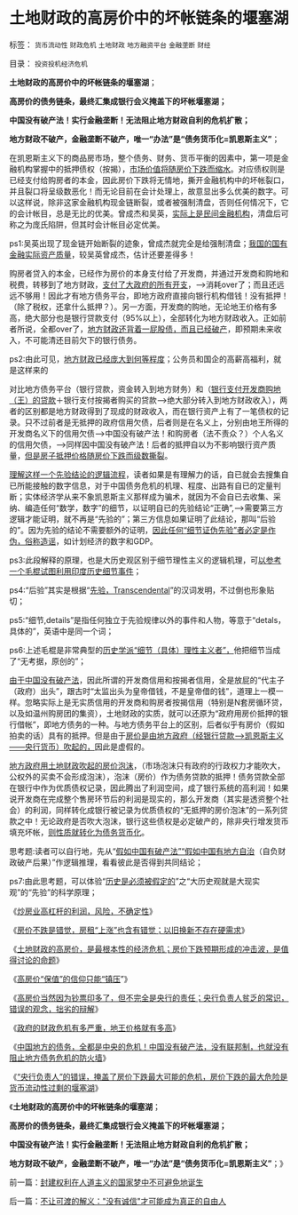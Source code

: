 # 土地财政的高房价中的坏帐链条的堰塞湖

标签： `货币流动性` `财政危机` `土地财政` `地方融资平台` `金融垄断` `财经` 

目录： `投资投机经济危机`

**土地财政的高房价中的坏帐链条的堰塞湖**；

**高房价的债务链条，最终汇集成银行会义掩盖下的坏帐堰塞湖；**

**中国没有破产法！实行金融垄断！无法阻止地方财政自利的危机扩散；**

**地方财政不破产，金融垄断不破产，唯一“办法”是“债务货币化=凯恩斯主义”**；

在凯恩斯主义下的商品房市场，整个债务、财务、货币平衡的因素中，第一项是金融机构掌握中的抵押债权（按揭），[市场价值将随房价下跌而缩水](../../../2013/9/10/牛刀预言2014年房价大跌的根据纯粹是胡扯.md)。对应债权则是已经支付给购房者的本金，因此房价下跌将无情地，撕开金融机构中的坏帐裂口，并且裂口将呈级数恶化！而无论目前在会计处理上，故意显出多么优美的数字。可以这样说，除非这家金融机构现金链断裂，或者被强制清盘，否则任何情况下，它的会计帐目，总是无比的优美。曾成杰和吴英，[实际上是民间金融机构](../../../2013/7/17/薛兆丰和叶檀对“影子银行”的误区，及吴英，曾成杰.md)，清盘后可称之为庞氏陷阱，但其时会计帐目必定优美。

ps1:吴英出现了现金链开始断裂的迹象，曾成杰就完全是给强制清盘；[我国的国有金融实际资产质量](../../../2012/6/10/为什么金融秩序Order吴英该死.md)，较吴英曾成杰，估计还要差得多！

购房者贷入的本金，已经作为房价的本身支付给了开发商，并通过开发商和购地和税费，转移到了地方财政，[支付了大政府的所有开支](../../../2009/7/13/为什么减少行政成本就是增强国力.md)，——>消耗over了；而且还远远不够用！因此才有地方债务平台，即地方政府直接向银行机构借钱！没有抵押！（除了税权，还拿什么抵押？）。另一方面，开发商的购地，无论地王价格有多高，绝大部分也是银行贷款支付（95%以上），全部转化为地方财政收入。正如前者所说，全都over了，[地方财政还背着一屁股债，而且已经破产](../../../2011/10/24/中央担保的地方债相当于税收，李嘉图等效将被国人熟知.md)，即预期未来收入，不可能清还目前欠下的银行债务。

ps2:由此可见，[地方财政已经庞大到何等程度](../../../2010/11/25/民主就是行省制度向地方市政转变.md)；公务员和国企的高薪高福利，就是这样来的

对比地方债务平台（银行贷款，资金转入到地方财务）和（[银行支付开发商购地（王）的贷款](../../../2013/9/7/向国际接轨的国产地王和刚需的中国特色；.md)＋银行支付按揭者购买的贷款——>绝大部分转入到地方财政收入），两者的区别都是地方财政得到了现成的财政收入，而在银行资产上有了一笔债权的记录。只不过前者是无抵押的政府信用欠债，后者则是在名义上，分别由地王所得的开发商名义下的信用欠债——>中国没有破产法！和购房者（法不责众？）个人名义的信用欠债，——>同样因中国没有破产法！后者的抵押自以为不影响银行资产质量，[但是房子抵押价格随房价下跌而级数撕裂](../../../2010/10/3/房价高了200%－500%;税收多了200%－500%.md)。



[理解这样一个先验结论的逻辑流程](../../../2013/6/1/实体社会学“知其所以然”的三条主线.md)，读者如果是有理解力的话，自已就会去搜集自已所能接触的数字信息，对于中国债务危机的机理、程度、出路有自已的定量判断；实体经济学从来不象凯恩斯主义那样成为骗术，就因为不会自已去收集、采纳、编造任何“数学，数字”的细节，以证明自已的先验结论“正确”,——>需要第三方逻辑才能证明，就不再是“先验的”；第三方信息如果证明了此结论，那叫“后验的”。因为先验的结论不需要额外的证明，[因此任何“细节证伪先验”者必定是作伪，俗称造谣](../../../2012/6/30/科学派是两百年来“政府干预论”的政治哲学.md)，如计划经济的数字和GDP。

ps3:此段解释的原理，也是大历史观区别于细节理性主义的逻辑机理，可[以参考一个毛棍试图利用印度历史细节事件](../../../2008/12/17/英国征服印度是印度历史的进步.md)；

ps4:“后验”其实是根据“[先验，Transcendental](Transcendental)”的汉词发明，不过倒也形象贴切；

ps5:“细节,details”是指任何独立于先验规律以外的事件和人物，等意于“detals，具体的”，英语中是同一个词；

ps6:上述毛棍是非常典型的[历史学派“细节（具体）理性主义者”，](../../../2012/8/23/大学无书！拒绝细节理性主义！.md)他把细节当成了“无考据，原创的”；

[由于中国没有破产法](../../../2012/3/6/《破产法》是资本主义最重大的发明.md)，因此所谓的开发商信用和按揭者信用，全是放屁的“代主子（政府）出头”，跟古时“太监出头为皇帝借钱，不是皇帝借的钱”，道理上一模一样。忽略实际上是无实质信用的开发商和购房者按揭信用（特别是N套房循环贷，以及如温州购房团的集资），土地财政的实质，就可以还原为“政府用房价抵押的银行借帐”，即地方债务的一种。与地方债务平台上的区别，后者似乎有房价（假如拍卖的话）具有的抵押。但是由于[房价是由地方政府（经银行贷款——>凯恩斯主义——央行货币）吹起的，](../../../2011/11/3/地方发债可能利空高房价.md)因此是虚假的。

[地方政府用土地财政吹起的房价泡沫](../../../2011/1/2/房子的保值作用连收藏品都不如.md)，（市场泡沫只有政府的行政权力才能吹大，公权外的买卖不会形成泡沫），泡沫（房价）作为债务贷款的抵押！债务贷款全部在银行中作为优质债权记录，因此腾出了利润空间，成了银行系统的高利润！如果说开发商在完成整个售房环节后的利润是现实的，那么开发商（其实是透资整个社会）的利润，同样转化成银行被记录为优质债权的“无抵押的房价泡沫”的一系列贷款之中！无论政府是否吹大泡沫，银行这些债权是必定破产的，除非央行增发货币填充坏帐，[则性质就转化为债务货币化](../../../2009/12/3/什么是财富？货币天生是国库券.md)。

思考题:读者可以自行地，先从“[假如中国有破产法”“假如中国有地方自治](../../../2013/9/8/中国没有破产法和联邦制，缺乏阻止债务危机扩散的防火墙.md)（自负财政破产后果）”作逻辑推理，看看彼此是否得到共同结论；

ps7:由此思考题，可以体验“[历史是必须被假定的](../../../2010/5/9/历史是必须被假设的.md)”之“大历史观就是大现实观”的“先验”的科学原理；

《[炒房业高杠杆的利润，风险，不确定性](../../../2013/8/27/炒房业高杠杆的利润，风险，不确定性.md)》

《[房价不跌是错觉，房租“上涨”也含有错觉；以旧换新不存在硬需求](../../../2013/8/28/房租价格和房价涨跌的一些现象的理解.md)》

《[土地财政的高房价，是最根本性的经济危机；房价下跌预期形成的冲击波，是值得讨论的命题](../../../2013/8/29/土地财政的高房价，是最根本性的经济危机，及张五常同志的贡献.md)》

《[高房价“保值”的信仰只能“镇压](../../../2013/9/3/高房价“保值”的信仰只能“镇压”.md)”》

《[高房价当然因为钞票印多了，但不完全是央行的责任；央行负责人贫乏的常识，错误的观念，拙劣的辩解](../../../2013/9/4/高房价当然因为钞票印多了&nbsp;，但不完全是央行的责任；.md)》

《[政府的财政危机有多严重，地王价格就有多高](../../../2013/9/7/向国际接轨的国产地王和刚需的中国特色；.md)》

《[中国地方的债务，全都是中央的危机！中国没有破产法，没有联邦制，也就没有阻止地方债务危机的防火墙](../../../2013/9/8/中国没有破产法和联邦制，缺乏阻止债务危机扩散的防火墙.md)》

《[“央行负责人”的错误，掩盖了房价下跌最大可能的危机，房价下跌的最大危险是货币流动性过剩的堰塞湖](../../../2013/9/9/房价下跌的最大危险及央行负责人的常识性错误.md)》

《**土地财政的高房价中的坏帐链条的堰塞湖**；

**高房价的债务链条，最终汇集成银行会义掩盖下的坏帐堰塞湖；**

**中国没有破产法！实行金融垄断！无法阻止地方财政自利的危机扩散；**

**地方财政不破产，金融垄断不破产，唯一“办法”是“债务货币化=凯恩斯主义”**；》

前一篇：[封建权利在人道主义的国家梦中不可避免地诞生](../../../2013/9/14/封建权利在人道主义的国家梦中不可避免地诞生.md)

后一篇：[不让可渡的解义：&quot;没有诚信&quot;才可能成为真正的自由人](../../../2013/9/15/不让可渡的解义：&quot;没有诚信&quot;才可能成为真正的自由人.md)